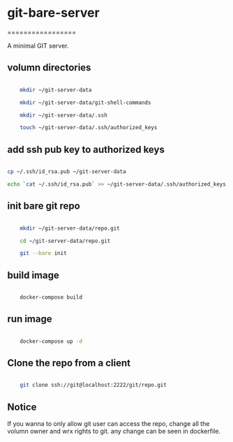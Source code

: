 # git-bare-server

=================

A minimal GIT server.

## volumn directories

```bash

    mkdir ~/git-server-data

    mkdir ~/git-server-data/git-shell-commands

    mkdir ~/git-server-data/.ssh

    touch ~/git-server-data/.ssh/authorized_keys

```

## add ssh pub key to authorized keys

```bash

cp ~/.ssh/id_rsa.pub ~/git-server-data

echo `cat ~/.ssh/id_rsa.pub` >> ~/git-server-data/.ssh/authorized_keys

```

## init bare git repo

```bash

    mkdir ~/git-server-data/repo.git

    cd ~/git-server-data/repo.git

    git --bare init

```

## build image

```bash

    docker-compose build

```

## run image

```bash

    docker-compose up -d

```

## Clone the repo from a client

```bash

    git clone ssh://git@localhost:2222/git/repo.git

```

## Notice

If you wanna to only allow git user can access the repo, change all the volumn owner and wrx rights to git. any change can be seen in dockerfile.
